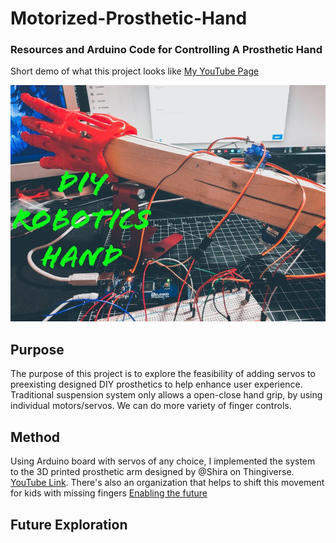 # Motorized-Prosthetic-Hand
### Resources and Arduino Code for Controlling A Prosthetic Hand

Short demo of what this project looks like [My YouTube Page](https://youtu.be/ZE4xFo4-ZBc)

![alt text](https://raw.githubusercontent.com/Genozen/Motorized-Prosthetic-Hand/main/Motorized_Prosthetic_Hand.jpg)

## Purpose
The purpose of this project is to explore the feasibility of adding servos to preexisting designed DIY prosthetics to help enhance user experience.
Traditional suspension system only allows a open-close hand grip, by using individual motors/servos. We can do more variety of finger controls.

## Method
Using Arduino board with servos of any choice, I implemented the system to the 3D printed prosthetic arm designed by @Shira on Thingiverse. [YouTube Link](https://www.youtube.com/watch?v=uWL13vvi94s&feature=youtu.be). There's also an organization that helps to shift this movement for kids with missing fingers [Enabling the future](http://enablingthefuture.org/)

## Future Exploration
